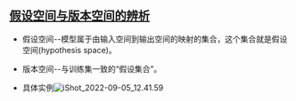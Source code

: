 ## [假设空间与版本空间的辨析](https://developer.aliyun.com/article/879805)

- 假设空间--模型属于由输入空间到输出空间的映射的集合，这个集合就是假设空间(hypothesis space)。
- 版本空间--与训练集一致的“假设集合”。

- 具体实例<img src="https://cdn.jsdelivr.net/gh/crush598/image@main/%E4%BA%8C%E5%88%86/202209051242136.png" alt="iShot_2022-09-05_12.41.59" style="zoom:100%;" />

